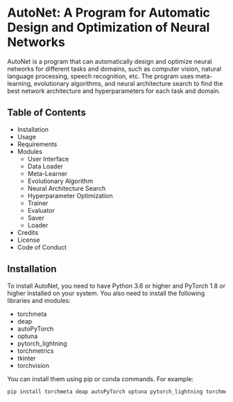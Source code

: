 # AutoNet: A Program for Automatic Design and Optimization of Neural Networks

AutoNet is a program that can automatically design and optimize neural networks for different tasks and domains, such as computer vision, natural language processing, speech recognition, etc. The program uses meta-learning, evolutionary algorithms, and neural architecture search to find the best network architecture and hyperparameters for each task and domain.

## Table of Contents

- Installation
- Usage
- Requirements
- Modules
  - User Interface
  - Data Loader
  - Meta-Learner
  - Evolutionary Algorithm
  - Neural Architecture Search
  - Hyperparameter Optimization
  - Trainer
  - Evaluator
  - Saver
  - Loader
- Credits
- License
- Code of Conduct

## Installation

To install AutoNet, you need to have Python 3.6 or higher and PyTorch 1.8 or higher installed on your system. You also need to install the following libraries and modules:

- torchmeta
- deap
- autoPyTorch
- optuna
- pytorch_lightning
- torchmetrics
- tkinter
- torchvision

You can install them using pip or conda commands. For example:

```bash
pip install torchmeta deap autoPyTorch optuna pytorch_lightning torchmetrics tkinter torchvision

